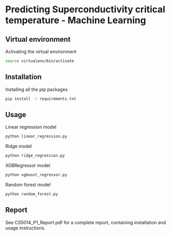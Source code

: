# Predicting Superconductivity critical temperature - Machine Learning

## Virtual environment

Activating the virtual environment

```bash
source virtualenv/bin/activate
```

## Installation

Installing all the pip packages

```bash
pip install -r requirements.txt
```

## Usage

Linear regression model
```bash
python linear_regression.py
```

Ridge model
```bash
python ridge_regression.py
```

XGBRegressor model
```bash
python xgboost_regressor.py
```

Random forest model
```bash
python random_forest.py
```

## Report

See CS5014_P1_Report.pdf for a complete report, containing installation and usage instructions.
